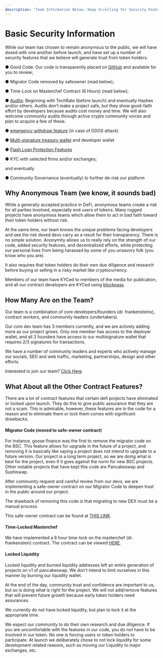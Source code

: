 ```yaml
---
description: 'Team Information Below, Keep Scrolling for Security Features'
---
```


# Basic Security Information

While our team has chosen to remain anonymous to the public, we will have doxed with one another before launch, and have set up a number of security features that we believe will generate trust from token holders:

●  Good Code: Our code is transparently placed on [GitHub](../../other-links/contracts.md) and available for you to review;

●  Migrator Code removed by safeowner \(read below\);

●  Time-Lock on Masterchef Contract \(6 Hours\) \(read below\);

●  [Audits](audits.md): Beginning with TechRate \(before launch\) and eventually Hashex and/or others. Audits don’t make a project safe, but they show good-faith effort by developers because audits cost money and time. We will also welcome community audits through active crypto community voices and plan to acquire a few of these.

●  [emergency withdraw feature](emergency-withdraw.md) \(in case of DDOS attack\)

●  [Multi-signature treasury wallet](../../tokenomics/initial-token-supply.md#treasury-funds) and developer wallet

●  [Flash Loan Protection Features](../flash-loan-protection.md)

● KYC with selected firms and/or exchanges;

and eventually 

●  Community Governance \(eventually\) to further de-risk our platform

## Why Anonymous Team \(we know, it sounds bad\)

While a generally accepted practice in DeFi, anonymous teams create a risk for all parties involved, especially end users of tokens. Many rugged projects have anonymous teams which allow them to act in bad faith toward their token holders without risk.

At the same time, our team knows the unique problems facing developers and see the risk doxed devs carry as a result for their transparency. There is no simple solution. Anonymity allows us to really rely on the strength of our code, added security features, and decentralized efforts, while protecting our personal lives from being harassed by some of you unsavory folk \(you know who you are\).

 It also requires that token holders do their own due diligence and research before buying or selling in a risky market like cryptocurrency. 

Members of our team have KYCed to members of the media for publication, and all our contract developers are KYCed using [blockpass](https://blockpass.org/). 

## How Many Are on the Team? 

Our team is a combination of core developers/founders \(dr. frankensteins\), contract workers, and community leaders \(undertakers\).

Our core dev team has 3 members currently, and we are actively adding more as our project grows. Only one member has access to the deployer wallet, and all 3 founders have access to our multisignature wallet that requires 2/3 signatures for transactions.

We have a number of community leaders and experts who actively manage our socials, SEO and web traffic, marketing, partnerships, design and other efforts. 

Interested to join our team? [Click Here](../join-our-team-of-dr.-frankensteins.md). 

## What About all the Other Contract Features?

There are a lot of contract features that certain defi projects have eliminated or locked upon launch. They do this to give public assurance that they are not a scam. This is admirable, however, these features are in the code for a reason and to eliminate them or lock them comes with significant drawbacks.

#### Migrator Code \(moved to safe-owner contract\)

For instance, goose finance was the first to remove the migrator code on the BSC. This feature allows for upgrade in the future of a project, and removing it is basically like saying a project does not intend to upgrade to a future version. Our project is a long term project, so we are doing what is best for the project, even if it goes against the norm for new BSC projects. Other notable projects that have kept this code are Pancakeswap and Sushiswap.

After community request and careful review from our devs, we are implementing a safe-owner contract on our Migrator Code to deepen trust in the public around our project.

The drawback of removing this code is that migrating to new DEX must be a manual process.

This safe-owner contract can be found at [THIS LINK](https://twitter.com/rugzombie/status/1422018975270121472?s=20). 

#### **Time-Locked Masterchef**

We have implemented a 6 hour time-lock on the masterchef \(dr. frankenstein\) contract. The contract can be viewed [HERE](https://bscscan.com/address/0xDb9Cd921AaA2f7785425e6682F7c7b68c6c82049#code).

#### Locked Liquidity

Locked liquidity and burned liquidity addresses left an entire generation of projects on v1 of pancakeswap. We don't intend to limit ourselves in this manner by burning our liquidity wallet. 

At the end of the day, community trust and confidence are important to us, but so is doing what is right for the project. We will not add/remove features that will prevent future growth because early token holders need assurances. 

We currently do not have locked liquidity, but plan to lock it at the appropriate time.

We expect our community to do their own research and due diligence. If you are uncomfortable with the features in our code,  you do not have to be involved in our token. No one is forcing users or token holders to participate. At launch we deliberately chose to not lock liquidity for some development related reasons, such as moving our Liquidity to major exchanges, etc.




